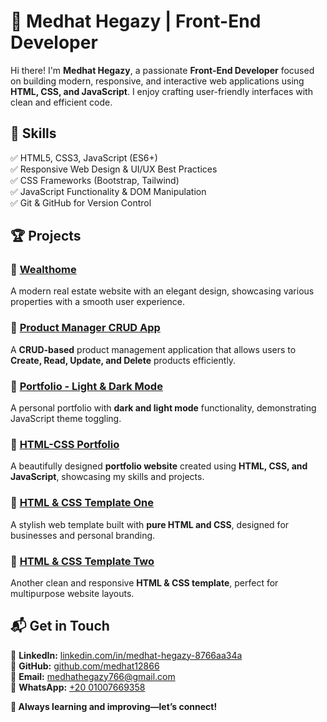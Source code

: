 # 🌟 Medhat Hegazy | Front-End Developer  

Hi there! I'm **Medhat Hegazy**, a passionate **Front-End Developer** focused on building modern, responsive, and interactive web applications using **HTML, CSS, and JavaScript**. I enjoy crafting user-friendly interfaces with clean and efficient code.  

## 🚀 **Skills**  
✅ HTML5, CSS3, JavaScript (ES6+)  
✅ Responsive Web Design & UI/UX Best Practices  
✅ CSS Frameworks (Bootstrap, Tailwind)  
✅ JavaScript Functionality & DOM Manipulation  
✅ Git & GitHub for Version Control  

## 🏆 **Projects**  

### 🔹 [Wealthome](https://medhat12866.github.io/Wealthome/)  
A modern real estate website with an elegant design, showcasing various properties with a smooth user experience.  

### 🔹 [Product Manager CRUD App](https://medhat12866.github.io/product--manager--CRUDS/)  
A **CRUD-based** product management application that allows users to **Create, Read, Update, and Delete** products efficiently.  

### 🔹 [Portfolio - Light & Dark Mode](https://medhat12866.github.io/portfolio-dark-and-light-mode/)  
A personal portfolio with **dark and light mode** functionality, demonstrating JavaScript theme toggling.  

### 🔹 [HTML-CSS Portfolio](https://medhat12866.github.io/My-Portfolio_HTML-CSS-JS/)  
A beautifully designed **portfolio website** created using **HTML, CSS, and JavaScript**, showcasing my skills and projects.  

### 🔹 [HTML & CSS Template One](https://medhat12866.github.io/HTML-CSS-templat-One/)  
A stylish web template built with **pure HTML and CSS**, designed for businesses and personal branding.  

### 🔹 [HTML & CSS Template Two](https://medhat12866.github.io/HTML-CSS-template-two/)  
Another clean and responsive **HTML & CSS template**, perfect for multipurpose website layouts.  

## 📬 **Get in Touch**  
🔗 **LinkedIn:** [linkedin.com/in/medhat-hegazy-8766aa34a](https://linkedin.com/in/medhat-hegazy-8766aa34a)  
🔗 **GitHub:** [github.com/medhat12866](https://github.com/medhat12866)  
📧 **Email:** [medhathegazy766@gmail.com](mailto:medhat.hegazy.dev@outlook.com)  
📱 **WhatsApp:** [+20 01007669358](https://wa.me/201007669358)  

**🚀 Always learning and improving—let’s connect!**  
